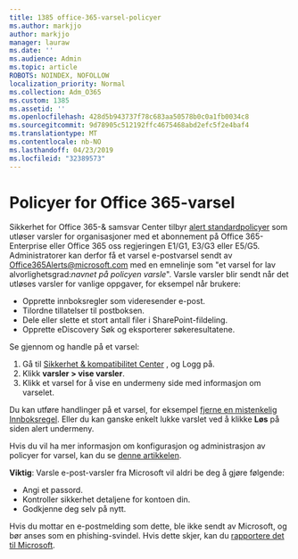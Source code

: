 ```yaml
---
title: 1385 office-365-varsel-policyer
ms.author: markjjo
author: markjjo
manager: lauraw
ms.date: ''
ms.audience: Admin
ms.topic: article
ROBOTS: NOINDEX, NOFOLLOW
localization_priority: Normal
ms.collection: Adm_O365
ms.custom: 1385
ms.assetid: ''
ms.openlocfilehash: 428d5b943737f78c683aa50578b0c0a1fb0034c8
ms.sourcegitcommit: 9d78905c512192ffc4675468abd2efc5f2e4baf4
ms.translationtype: MT
ms.contentlocale: nb-NO
ms.lasthandoff: 04/23/2019
ms.locfileid: "32389573"
---
```

# <a name="office-365-alert-policies"></a>Policyer for Office 365-varsel

Sikkerhet for Office 365-& samsvar Center tilbyr [alert standardpolicyer](https://docs.microsoft.com/office365/securitycompliance/alert-policies#default-alert-policies) som utløser varsler for organisasjoner med et abonnement på Office 365-Enterprise eller Office 365 oss regjeringen E1/G1, E3/G3 eller E5/G5. Administratorer kan derfor få et varsel e-postvarsel sendt av Office365Alerts@microsoft.com med en emnelinje som "et varsel for lav alvorlighetsgrad:*navnet på policyen varsle*". Varsle varsler blir sendt når det utløses varsler for vanlige oppgaver, for eksempel når brukere:

- Opprette innboksregler som videresender e-post.
- Tilordne tillatelser til postboksen.
- Dele eller slette et stort antall filer i SharePoint-fildeling.
- Opprette eDiscovery Søk og eksporterer søkeresultatene.
 
Se gjennom og handle på et varsel:

1. Gå til [Sikkerhet & kompatibilitet Center](https://protection.office.com) , og Logg på.
2. Klikk **varsler > vise varsler**.
3. Klikk et varsel for å vise en undermeny side med informasjon om varselet.

Du kan utføre handlinger på et varsel, for eksempel [fjerne en mistenkelig Innboksregel](https://docs.microsoft.com/office365/securitycompliance/responding-to-a-compromised-email-account). Eller du kan ganske enkelt lukke varslet ved å klikke **Løs** på siden alert undermeny.

Hvis du vil ha mer informasjon om konfigurasjon og administrasjon av policyer for varsel, kan du se [denne artikkelen](https://docs.microsoft.com/office365/securitycompliance/alert-policies).

**Viktig**: Varsle e-post-varsler fra Microsoft vil aldri be deg å gjøre følgende:

- Angi et passord.
- Kontroller sikkerhet detaljene for kontoen din.
- Godkjenne deg selv på nytt.

Hvis du mottar en e-postmelding som dette, ble ikke sendt av Microsoft, og bør anses som en phishing-svindel. Hvis dette skjer, kan du [rapportere det til Microsoft](https://docs.microsoft.com/office365/SecurityCompliance/report-junk-email-and-phishing-scams-in-outlook-on-the-web-eop).
